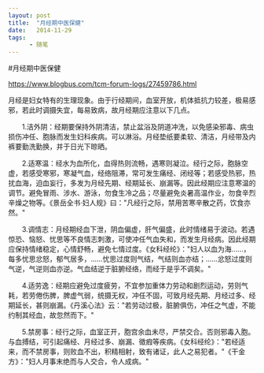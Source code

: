```yaml
---
layout: post
title:  "月经期中医保健"
date:   2014-11-29
tags:
      - 随笔
---
```


#月经期中医保健


https://www.blogbus.com/tcm-forum-logs/27459786.html



月经是妇女特有的生理现象。由于行经期间，血室开放，机体抵抗力较差，极易感邪，若此时调摄失宜，每易致病，故月经期应注意以下几点。

　　1.洁外阴：经期要保持外阴清洁，禁止盆浴及阴道冲洗，以免感染邪毒、病虫损伤冲任、胞脉而发生妇科疾病。可以淋浴。月经垫纸要柔软、清洁，月经带及内裤要勤洗勤换，并于日光下晾晒。

　　2.适寒温：经水为血所化，血得热则流畅，遇寒则凝泣。经行之际，胞脉空虚，若感受寒邪，寒凝气血，经络阻滞，常可发生痛经、闭经等；若感受热邪，热扰血海，迫血妄行，多发为月经先期、经期延长、崩漏等。因此经期应注意寒温的调节。避免冒雨、涉水、游泳，勿食生冷之品；尽量避免炎暑高温作业，勿食辛烈辛燥之物等。《景岳全书·妇人规》曰："凡经行之际，禁用苦寒辛散之药，饮食亦然。"

　　3.调情志：月经期经血下泄，阴血偏虚，肝气偏盛，此时情绪易于波动。若遇惊恐、恼怒、忧思等不良情志刺激，可使冲任气血失和，而发生月经病。因此经期应保持情绪稳定，心情舒畅，避免七情过度。《女科经纶》："妇人以血为海......，每多忧思忿怒，郁气居多，......忧思过度则气结，气结则血亦结；......忿怒过度则气逆，气逆则血亦逆。气血结逆于脏腑经络，而经于是乎不调矣。"

　　4.适劳逸：经期应避免过度疲劳，不宜参加重体力劳动和剧烈运动，劳则气耗，若劳倦伤脾，脾虚气弱，统摄无权，冲任不固，可致月经先期、月经过多、经期延长，甚则崩漏。《丹溪心法》云："若劳动过极，脏腑俱伤，冲任之气虚，不能约制其经血，故忽然而下。"

　　5.禁房事：经行之际，血室正开，胞宫余血未尽，严禁交合。否则邪毒入胞。与血搏结，可引起痛经、月经过多、崩漏、徵瘕等疾病。《女科经纶》："若经适来，而不禁房事，则败血不出，积精相射，致有诸证，此人之易犯者。"《干金方》："妇人月事末绝而与人交合，令人成病。"

